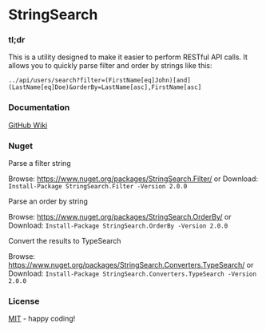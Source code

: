 # StringSearch

### tl;dr
This is a utility designed to make it easier to perform RESTful API calls. It allows you to quickly parse filter and order by strings like this:
```
../api/users/search?filter=(FirstName[eq]John)[and](LastName[eq]Doe)&orderBy=LastName[asc],FirstName[asc]
```

### Documentation
[GitHub Wiki](https://github.com/destroyer0fWorlds/StringSearch/wiki)

### Nuget
Parse a filter string

Browse: https://www.nuget.org/packages/StringSearch.Filter/ or Download: `Install-Package StringSearch.Filter -Version 2.0.0`

Parse an order by string

Browse: https://www.nuget.org/packages/StringSearch.OrderBy/ or Download: `Install-Package StringSearch.OrderBy -Version 2.0.0`

Convert the results to TypeSearch

Browse: https://www.nuget.org/packages/StringSearch.Converters.TypeSearch/ or Download: `Install-Package StringSearch.Converters.TypeSearch -Version 2.0.0`

### License
[MIT](https://opensource.org/licenses/MIT) - happy coding!
